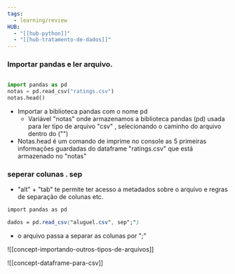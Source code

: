```yaml
---
tags:
  - learning/review
HUB:
  - "[[hub-python]]"
  - "[[hub-tratamento-de-dados]]"
---
```

### Importar pandas e ler arquivo.
```python

import pandas as pd
notas = pd.read_csv("ratings.csv") 
notas.head()
```
- Importar a biblioteca pandas com o nome pd
	- Variável "notas" onde armazenamos a biblioteca pandas (pd) usada para ler tipo de arquivo "csv" , selecionando o caminho do arquivo dentro do ("")
- Notas.head é um comando de imprime no console as 5 primeiras informações guardadas do dataframe "ratings.csv" que está armazenado no "notas"

###  seperar colunas . sep
- "alt" + "tab" te permite ter acesso a metadados sobre o arquivo e regras de separação de colunas etc.
```css
import pandas as pd

dados = pd.read_csv("aluguel.csv", sep";")
```
-  o arquivo passa a separar as colunas por ";"

![[concept-importando-outros-tipos-de-arquivos]]


![[concept-dataframe-para-csv]]


